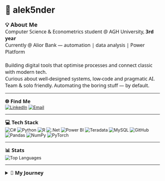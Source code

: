 # 👋 alek5nder

<span style="font-size:1.3em; font-family:Segoe UI, Roboto, Arial, sans-serif;"><b>💡 About Me</b></span>  
<span style="font-size:1.13em; font-family:Segoe UI, Roboto, Arial, sans-serif;">
Computer Science & Econometrics student @ AGH University, <b>3rd year</b>  
Currently @ Alior Bank — automation | data analysis | Power Platform  
<br>
Building digital tools that optimise processes and connect classic with modern tech.  
Curious about well-designed systems, low-code and pragmatic AI.  
Team & solo friendly. Automating the boring stuff — by default.
</span>


---

<span style="font-size:1.18em; font-family:Segoe UI, Roboto, Arial, sans-serif;"><b>🌐 Find Me</b></span>  
[![LinkedIn](https://img.shields.io/badge/LinkedIn-%230077B5.svg?logo=linkedin&logoColor=white)](https://linkedin.com/in/alek5nder)
[![Email](https://img.shields.io/badge/Email-D14836?logo=gmail&logoColor=white)](mailto:ajasinkI@gmail.com)

---

<span style="font-size:1.18em; font-family:Segoe UI, Roboto, Arial, sans-serif;"><b>💻 Tech Stack</b></span>  
![C#](https://img.shields.io/badge/c%23-%23239120.svg?style=for-the-badge&logo=csharp&logoColor=white)
![Python](https://img.shields.io/badge/python-3670A0?style=for-the-badge&logo=python&logoColor=ffdd54)
![R](https://img.shields.io/badge/r-%23276DC3.svg?style=for-the-badge&logo=r&logoColor=white)
![.Net](https://img.shields.io/badge/.NET-5C2D91?style=for-the-badge&logo=.net&logoColor=white)
![Power BI](https://img.shields.io/badge/power_bi-F2C811?style=for-the-badge&logo=powerbi&logoColor=black)
![Teradata](https://img.shields.io/badge/Teradata-F37440?style=for-the-badge&logo=teradata&logoColor=white)
![MySQL](https://img.shields.io/badge/mysql-4479A1.svg?style=for-the-badge&logo=mysql&logoColor=white)
![GitHub](https://img.shields.io/badge/github-%23121011.svg?style=for-the-badge&logo=github&logoColor=white)
![Pandas](https://img.shields.io/badge/pandas-%23150458.svg?style=for-the-badge&logo=pandas&logoColor=white)
![NumPy](https://img.shields.io/badge/numpy-%23013243.svg?style=for-the-badge&logo=numpy&logoColor=white)
![PyTorch](https://img.shields.io/badge/PyTorch-%23EE4C2C.svg?style=for-the-badge&logo=PyTorch&logoColor=white)

---

<span style="font-size:1.18em; font-family:Segoe UI, Roboto, Arial, sans-serif;"><b>📊 Stats</b></span>  
![Top Languages](https://github-readme-stats.vercel.app/api/top-langs/?username=alek5nder&theme=dark&hide_border=false&include_all_commits=true&count_private=false&layout=compact)

---

<details>
<summary style="font-size:1.18em; font-family:Segoe UI, Roboto, Arial, sans-serif; font-weight:bold;">🚀 My Journey</summary>
<br>
<ul style="font-size:1.04em; font-family:Segoe UI, Roboto, Arial, sans-serif; line-height:1.55;">
  <li>
    <b>🏦 Alior Bank (2024–present):</b><br>
    Power Apps, Power Automate, VBA, Teradata/Oracle SQL, reporting, automation.
  </li>
  <li>
    <b>🏛️ Municipal Office Kutno — Intern:</b><br>
    Data analytics, workflow automation (SharePoint, OneDrive).
  </li>
  <li>
    <b>💻 Independent projects:</b>
    <ul>
      <li>.NET web apps: <a href="https://github.com/alek5nder/sentiment-analys-web-App-.net">RNN Web App</a>, <a>href="https://github.com/alek5nder/bank-app-csharp">Bank App</a> </li>
      <li>Power BI dashboards: <a href=https://github.com/alek5nder/churn-analysis-machine-learning>Churn Analysis</a> and <a href="https://github.com/alek5nder/spotify-streams-power-bi">Spotify Streams Analysis</li>
        <li>Machine Learning: <a href="https://github.com/alek5nder/nba-analysis-ml-with-R"> NBA Analysis</a>, <a href=https://github.com/alek5nder/churn-analysis-machine-learning>Churn Analyst</a>, <a href="https://github.com/alek5nder/chicago-crime-analys-ml-r">Chicago Crime Analysis </a> </li>
          
      <li>PC-HUB.pl blog (2018–2021): PC hardware news, content & backend</li>
    
</ul>
</details>
